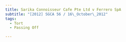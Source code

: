 ```yaml
---
title: Sarika Connoisseur Cafe Pte Ltd v Ferrero SpA
subtitle: "[2012] SGCA 56 / 16\_October\_2012"
tags:
  - Tort
  - Passing Off

---
```


